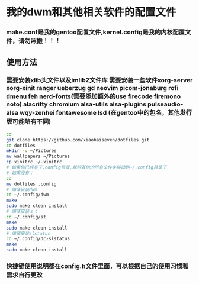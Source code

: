 # 我的dwm和其他相关软件的配置文件

### make.conf是我的gentoo配置文件,kernel.config是我的内核配置文件，请勿照搬！！！　

## 使用方法
### 需要安装xlib头文件以及imlib2文件库 需要安装一些软件xorg-server xorg-xinit ranger ueberzug gd neovim picom-jonaburg rofi dmenu feh nerd-fonts(需要添加额外的use firecode firemono noto) alacritty chromium alsa-utils alsa-plugins pulseaudio-alsa wqy-zenhei fontawesome lsd (在gentoo中的包名，其他发行版可能略有不同) 
```bash
cd 
git clone https://github.com/xiaobaiseven/dotfiles.git
cd dotfiles
mkdir -v ~/Pictures
mv wallpapers ~/Pictures
cp xinitrc ~/.xinitrc
# 如果你已经有了.config目录,就将其他的所有文件夹移动到~/.config目录下
# 如果没有：
cd 
mv dotfiles .config 
# 编译安装dwm
cd ~/.config/dwm
make
sudo make clean install
# 编译安装ｓｔ
cd ~/.config/st
make
sudo make clean install
# 编译安装slstatus
cd ~/.config/dc-slstatus
make
sudo make clean install
```
### 快捷键使用说明都在config.h文件里面，可以根据自己的使用习惯和需求自行更改

